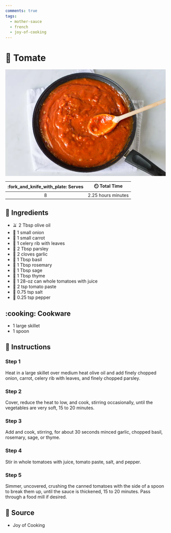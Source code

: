 ```yaml
---
comments: true
tags:
  - mother-sauce
  - french
  - joy-of-cooking
---
```

# :tomato: Tomate

![Tomate](../../assets/images/tomate.jpg)

| :fork_and_knife_with_plate: Serves | :timer_clock: Total Time |
|:----------------------------------:|:-----------------------: |
| 8 | 2.25 hours minutes |

## :salt: Ingredients

- :olive: 2 Tbsp olive oil
- :onion: 1 small onion
- :carrot: 1 small carrot
- :leafy_green: 1 celery rib with leaves
- :herb: 2 Tbsp parsley
- :garlic: 2 cloves garlic
- :herb: 1 Tbsp basil
- :herb: 1 Tbsp rosemary
- :herb: 1 Tbsp sage
- :herb: 1 Tbsp thyme
- :tomato: 1 28-oz can whole tomatoes with juice
- :tomato: 2 tsp tomato paste
- :salt: 0.75 tsp salt
- :salt: 0.25 tsp pepper

## :cooking: Cookware

- 1 large skillet
- 1 spoon

## :pencil: Instructions

### Step 1

Heat in a large skillet over medium heat olive oil and add finely chopped onion, carrot, celery rib with leaves, and
finely chopped parsley.

### Step 2

Cover, reduce the heat to low, and cook, stirring occasionally, until the vegetables are very soft, 15 to 20 minutes.

### Step 3

Add and cook, stirring, for about 30 seconds minced garlic, chopped basil, rosemary, sage, or thyme.

### Step 4

Stir in whole tomatoes with juice, tomato paste, salt, and pepper.

### Step 5

Simmer, uncovered, crushing the canned tomatoes with the side of a spoon to break them up, until the sauce is thickened,
15 to 20 minutes. Pass through a food mill if desired.

## :link: Source

- Joy of Cooking
